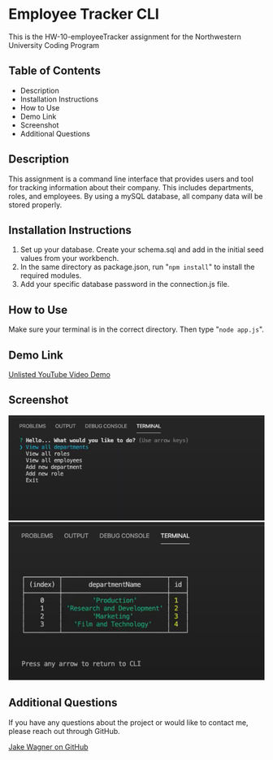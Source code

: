 # Employee Tracker CLI
This is the HW-10-employeeTracker assignment for the Northwestern University Coding Program

## Table of Contents
* Description
* Installation Instructions
* How to Use
* Demo Link
* Screenshot
* Additional Questions   

## Description 
This assignment is a command line interface that provides users and tool for tracking information about their company. This includes departments, roles, and employees. By using a mySQL database, all company data will be stored properly. 

## Installation Instructions
1. Set up your database. Create your schema.sql and add in the initial seed values from your workbench. 
2. In the same directory as package.json, run "``` npm install ```" to install the required modules.
3. Add your specific database password in the connection.js file. 

## How to Use
Make sure your terminal is in the correct directory. Then type "```node app.js```".

## Demo Link 
[Unlisted YouTube Video Demo](https://youtu.be/jx_BDVmdYA0)

## Screenshot
![screenshot](./screenshot/Employee_CLI_1.png)
![screenshot](./screenshot/Employee_CLI_2.png)

## Additional Questions
If you have any questions about the project or would like to contact me, please reach out through GitHub.

[Jake Wagner on GitHub](https://github.com/jkwagneriii)
